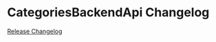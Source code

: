 # CategoriesBackendApi Changelog

[Release Changelog](https://github.com/spryker/categories-backend-api/releases)
